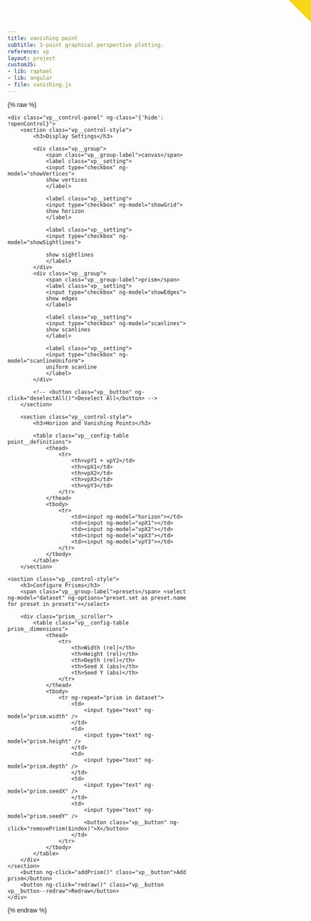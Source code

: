 ```yaml
---
title: vanishing point
subtitle: 3-point graphical perspective plotting.
reference: vp
layout: project
customJS:
- lib: raphael
- lib: angular
- file: vanishing.js
---
```

{% raw %}

<style>
* {
	box-sizing: border-box;
	padding: 0;
	margin: 0;
}
body {
	font-family: "WhitneyLight", helvetica, arial, sans-serif;
}
.control-toggle {
	position: fixed;
	right: 0;
	top: 0;
	z-index: 501;
	border: none;
	background: none;
	font-family: "WhitneyLight", helvetica, arial, sans-serif;
	color: rgba(0,0,0,0);
	transition: color 0.5s;
}
.control-toggle i {
	color: rgba(130,11,4,255);
	position: absolute;
	right: 5px;
	top: 5px;
	font-size: 20px;
	transition: color 0.5s;
}
.control-toggle:before {
	content: "";
	height: 0;
	width: 0;
	float: right;
	display: block;
	border-right: 25px solid #f8d516;
	border-top: 25px solid #f8d516;
	border-bottom: 25px solid transparent;
	border-left: 25px solid transparent;
}
.control-toggle:hover {
	color: rgba(0,0,0,1);
	cursor: pointer;
}
.control-toggle:focus {
	outline: none;
}
.control-toggle:hover i { 
	color: #fef9dc;
}
.vp__control-panel {
	position: fixed;
	height: 100%;
	z-index: 500;
	top: 0;
	padding: 50px 25px;
	right: 0;
	width: 40%;
	opacity: 0.25;
	background-color: rgba(252,251,247,.95);
	transition: 0.25s opacity;
}
.vp__control-panel:hover {
	opacity: 1;
}
.hide {
	display: none;
}
.vp__control-style {
	display: block;
	margin-bottom: 1em;
}
.vp__group {
	padding: 0.25em 0;
}
.vp__config-table {
	border-collapse: collapse;
	width: 100%;
}
.vp__config-table tr {
	border-bottom: 1px solid #eee;
}
.vp__config-table th {
	width: 20%;
}
.vp__config-table tbody td {
	border-right: 1px solid #eee;
	width: 20%;
}
.vp__config-table tr input {
	border: none;
	padding: 0.5em;
	font: 1em "WhitneyLight", helvetica, arial, sans-serif;
	width: 100%;
}
.vp__button {
	font: 1em "WhitneyLight", helvetica, arial, sans-serif;
	padding: 0.5em;
	border: 1px solid #eee;
	background-color: #eaeaea;
	border-radius: 4px;
	transition: background-color 0.25s;
	cursor: pointer;
}
.vp__button:hover {
	background-color: #f8d516;
}
.vp__setting {
	background-color: white;
	padding: 2px 5px;
	border-radius: 50px;
}
.vp__button--redraw {
	background-color: #94e515;
	float: right;
	margin-top: 1em;
}
.prism__dimensions .vp__button {
	display: none;
}
.prism__dimensions td {
	position: relative;
}
.prism__dimensions tr:hover .vp__button {
	display: block;
	position: absolute;
	right: 0;
	top: 0;
}
.prism__scroller {
	height: 350px;
	margin-top: 0.5em;
	overflow-y: auto;
}
</style>

<div ng-app="vanish" ng-controller="vanishingSettings">
	<button class="control-toggle" ng-click="toggleCtrlPanel()"><i class="ion-gear-b" data-pack="default" data-tags="settings, options, cog"></i> Toggle Control Panel</button>
	
	<div class="vp__control-panel" ng-class="{'hide': !openControl}">
		<section class="vp__control-style">
			<h3>Display Settings</h3>

			<div class="vp__group">
				<span class="vp__group-label">canvas</span>
				<label class="vp__setting">
				<input type="checkbox" ng-model="showVertices">
				show vertices
				</label>
				
				<label class="vp__setting">
				<input type="checkbox" ng-model="showGrid">
				show horizon
				</label>
				
				<label class="vp__setting">
				<input type="checkbox" ng-model="showSightlines">

				show sightlines
				</label>
			</div>
			<div class="vp__group">
				<span class="vp__group-label">prism</span>
				<label class="vp__setting">
				<input type="checkbox" ng-model="showEdges">
				show edges
				</label>
				
				<label class="vp__setting">
				<input type="checkbox" ng-model="scanlines">
				show scanlines
				</label>

				<label class="vp__setting">
				<input type="checkbox" ng-model="scanlineUniform">
				uniform scanline
				</label>
			</div>
			
			<!-- <button class="vp__button" ng-click="deselectAll()">Deselect All</button> -->
		</section>
		
		<section class="vp__control-style">
			<h3>Horizon and Vanishing Points</h3>

			<table class="vp__config-table point__definitions">
				<thead>
					<tr>
						<th>vpY1 + vpY2</td>
						<th>vpX1</td>
						<th>vpX2</td>
						<th>vpX3</td>
						<th>vpY3</td>
					</tr>
				</thead>
				<tbody>
					<tr>
						<td><input ng-model="horizon"></td>
						<td><input ng-model="vpX1"></td>
						<td><input ng-model="vpX2"></td>
						<td><input ng-model="vpX3"></td>
						<td><input ng-model="vpY3"></td>
					</tr>
				</tbody>
			</table>
		</section>
		
	<section class="vp__control-style">
		<h3>Configure Prisms</h3>
		<span class="vp__group-label">presets</span> <select ng-model="dataset" ng-options="preset.set as preset.name for preset in presets"></select>
		
		<div class="prism__scroller">
			<table class="vp__config-table prism__dimensions">
				<thead>
					<tr>
						<th>Width (rel)</th>
						<th>Height (rel)</th>
						<th>Depth (rel)</th>
						<th>Seed X (abs)</th>
						<th>Seed Y (abs)</th>
					</tr>
				</thead>
				<tbody>
					<tr ng-repeat="prism in dataset">
						<td>
							<input type="text" ng-model="prism.width" />
						</td>
						<td>
							<input type="text" ng-model="prism.height" />
						</td>
						<td>
							<input type="text" ng-model="prism.depth" />
						</td>
						<td>
							<input type="text" ng-model="prism.seedX" />
						</td>
						<td>
							<input type="text" ng-model="prism.seedY" />
							<button class="vp__button" ng-click="removePrism($index)">X</button>
						</td>
					</tr>
				</tbody>
			</table>
		</div>
	</section>
		<button ng-click="addPrism()" class="vp__button">Add prism</button>
		<button ng-click="redraw()" class="vp__button vp__button--redraw">Redraw</button>
	</div>
</div>
{% endraw %}